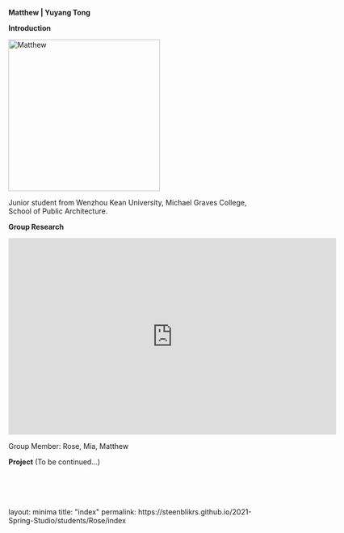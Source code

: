 **Matthew | Yuyang Tong**

**Introduction**

<img alt="Matthew" src="https://raw.githubusercontent.com/steenblikrs/2021-Spring-Studio/gh-pages/students/Matthew/%E5%BE%AE%E4%BF%A1%E5%9B%BE%E7%89%87_20210305145832.jpg?raw=true" width="300">
<br/>

Junior student from Wenzhou Kean University, Michael Graves College, School of Public Architecture.

**Group Research**
<iframe src="https://docs.google.com/presentation/d/e/2PACX-1vTFZBByfOtmo5Fjg3IH3JVLAP-evgwgHwgrndNDJupiqVEhnfSP39-oUPhCajv0GNKuQRKObw0FTsGB/embed?start=true&loop=true&delayms=3000" frameborder="0" width="649" height="389" allowfullscreen="true" mozallowfullscreen="true" webkitallowfullscreen="true"></iframe>

Group Member: Rose, Mia, Matthew


**Project**
(To be continued...)


<br/>
<br/>
<br/>
<br/>
layout: minima
title: "index"
permalink: https://steenblikrs.github.io/2021-Spring-Studio/students/Rose/index
